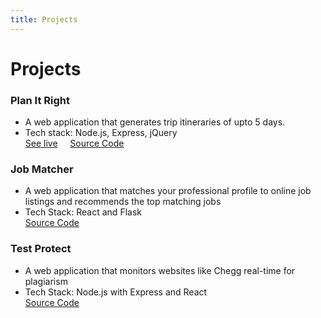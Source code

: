 ```yaml
---
title: Projects
---
```


# Projects

### Plan It Right
- A web application that generates trip itineraries of upto 5 days.
- Tech stack: Node.js, Express, jQuery <br />
[See live](https://planitright.herokuapp.com) &nbsp; &nbsp; [Source Code](https://github.com/aaditkamat/plan-it-right)

### Job Matcher
- A web application that matches your professional profile to online job listings and recommends the top matching jobs
- Tech Stack: React and Flask <br />
[Source Code](https://github.com/Remus-Hack-n-Roll-2019/job-matcher)

### Test Protect
- A web application that monitors websites like Chegg real-time for plagiarism
- Tech Stack: Node.js with Express and React <br />
[Source Code](https://github.com/pay-n/test-protect)

